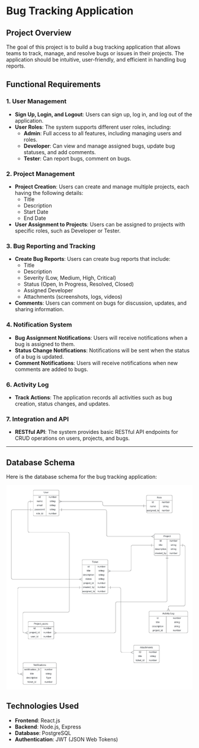 # Bug Tracking Application

## Project Overview
The goal of this project is to build a bug tracking application that allows teams to track, manage, and resolve bugs or issues in their projects. The application should be intuitive, user-friendly, and efficient in handling bug reports.

## Functional Requirements

### 1. User Management
- **Sign Up, Login, and Logout**: Users can sign up, log in, and log out of the application.
- **User Roles**: The system supports different user roles, including:
  - **Admin**: Full access to all features, including managing users and roles.
  - **Developer**: Can view and manage assigned bugs, update bug statuses, and add comments.
  - **Tester**: Can report bugs, comment on bugs.

### 2. Project Management
- **Project Creation**: Users can create and manage multiple projects, each having the following details:
  - Title
  - Description
  - Start Date
  - End Date
- **User Assignment to Projects**: Users can be assigned to projects with specific roles, such as Developer or Tester.

### 3. Bug Reporting and Tracking
- **Create Bug Reports**: Users can create bug reports that include:
  - Title
  - Description
  - Severity (Low, Medium, High, Critical)
  - Status (Open, In Progress, Resolved, Closed)
  - Assigned Developer
  - Attachments (screenshots, logs, videos)
- **Comments**: Users can comment on bugs for discussion, updates, and sharing information.

### 4. Notification System
- **Bug Assignment Notifications**: Users will receive notifications when a bug is assigned to them.
- **Status Change Notifications**: Notifications will be sent when the status of a bug is updated.
- **Comment Notifications**: Users will receive notifications when new comments are added to bugs.

### 6. Activity Log
- **Track Actions**: The application records all activities such as bug creation, status changes, and updates.

### 7. Integration and API
- **RESTful API**: The system provides basic RESTful API endpoints for CRUD operations on users, projects, and bugs.
---

## Database Schema

Here is the database schema for the bug tracking application:

![Database Schema](./images/db-schema.jpeg)

## Technologies Used
- **Frontend**: React.js
- **Backend**: Node.js, Express
- **Database**: PostgreSQL
- **Authentication**: JWT (JSON Web Tokens)
